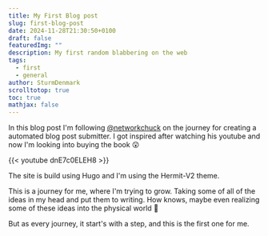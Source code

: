 ```yaml
---
title: My First Blog post
slug: first-blog-post
date: 2024-11-28T21:30:50+0100
draft: false
featuredImg: ""
description: My first random blabbering on the web
tags:
  - first
  - general
author: SturmDenmark
scrolltotop: true
toc: true
mathjax: false
---
```


In this blog post I'm following [@networkchuck](https://www.youtube.com/@NetworkChuck) on the journey for creating a automated blog post submitter. I got inspired after watching his youtube and now I'm looking into buying the book :astonished:

{{< youtube dnE7c0ELEH8 >}}

The site is build using Hugo and I'm using the Hermit-V2 theme.

This is a journey for me, where I'm trying to grow. Taking some of all of the ideas in my head and put them to writing. How knows, maybe even realizing some of these ideas into the physical world :hugs:

But as every journey, it start's with a step, and this is the first one for me.
